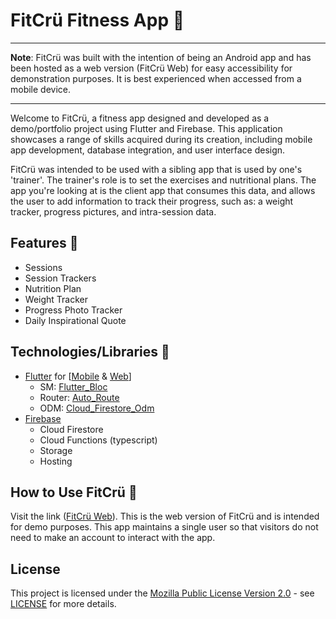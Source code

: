 # FitCrü Fitness App 💪

---

**Note**: FitCrü was built with the intention of being an Android app and has been hosted as a web version (FitCrü Web) for easy accessibility for demonstration purposes. It is best experienced when accessed from a mobile device.

---

Welcome to FitCrü, a fitness app designed and developed as a demo/portfolio project using Flutter and Firebase. This application showcases a range of skills acquired during its creation, including mobile app development, database integration, and user interface design.

FitCrü was intended to be used with a sibling app that is used by one's 'trainer'. The trainer's role is to set the exercises and nutritional plans. The app you're looking at is the client app that consumes this data, and allows the user to add information to track their progress, such as: a weight tracker, progress pictures, and intra-session data.

## Features 🧠

*  Sessions
*  Session Trackers
*  Nutrition Plan
*  Weight Tracker
*  Progress Photo Tracker
*  Daily Inspirational Quote

## Technologies/Libraries 📖

* [Flutter](https://flutter.dev/) for [[Mobile](https://flutter.dev/multi-platform/mobile) & [Web](https://flutter.dev/multi-platform/web)]
  - SM: [Flutter_Bloc](https://pub.dev/packages/flutter_bloc)
  - Router: [Auto_Route](https://pub.dev/packages/auto_route)
  - ODM: [Cloud_Firestore_Odm](https://pub.dev/packages/cloud_firestore_odm)
* [Firebase](https://firebase.google.com/)
  - Cloud Firestore
  - Cloud Functions (typescript)
  - Storage
  - Hosting

## How to Use FitCrü 🧭

Visit the link ([FitCrü Web](https://project-fitcru.web.app/)). This is the web version of FitCrü and is intended for demo purposes. This app maintains a single user so that visitors do not need to make an account to interact with the app.

## License

This project is licensed under the [Mozilla Public License Version 2.0](LICENSE) - see [LICENSE](LICENSE) for more details.
